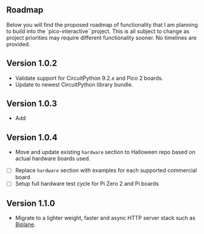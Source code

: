## Roadmap

Below you will find the proposed roadmap of functionality that I am planning to build into
the `pico-interactive``project. This is all subject to change as project priorities may
require different functionality sooner. No timelines are provided.

## Version 1.0.2

* Validate support for CircuitPython 9.2.x and Pico 2 boards.
* Update to newest CircuitPython library bundle.

## Version 1.0.3

* Add

## Version 1.0.4

* Move and update existing `hardware` section to Halloween repo based on actual hardware boards used.
* [ ] Replace `hardware` section with examples for each supported commercial board
* [ ] Setup full hardware test cycle for Pi Zero 2 and Pi boards

## Version 1.1.0

* Migrate to a lighter weight, faster and async HTTP server stack such as [Biplane](https://github.com/Uberi/biplane).



